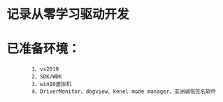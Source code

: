 # 记录从零学习驱动开发
# 
#
# 已准备环境：
            1、vs2019
            2、SDK/WDK
            3、win10虚拟机
            4、DriverMonitor、dbgview、kenel mode manager、亚洲诚信签名软件
